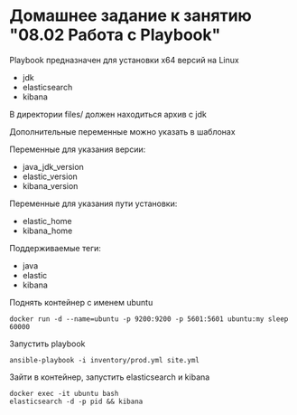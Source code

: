 # Домашнее задание к занятию "08.02 Работа с Playbook"

Playbook предназначен для установки x64 версий на Linux
- jdk
- elasticsearch
- kibana

В директории files/ должен находиться архив с jdk

Дополнительные переменные можно указать в шаблонах

Переменные для указания версии:
- java_jdk_version
- elastic_version
- kibana_version

Переменные для указания пути установки:
- elastic_home
- kibana_home

Поддерживаемые теги:
 - java
 - elastic
 - kibana

Поднять контейнер с именем ubuntu

```docker run -d --name=ubuntu -p 9200:9200 -p 5601:5601 ubuntu:my sleep 60000```

Запустить playbook

```ansible-playbook -i inventory/prod.yml site.yml```

Зайти в контейнер, запустить elasticsearch и kibana
```
docker exec -it ubuntu bash
elasticsearch -d -p pid && kibana
```